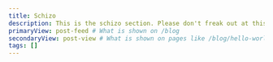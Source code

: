 ```yaml
---
title: Schizo
description: This is the schizo section. Please don't freak out at this lmfao.
primaryView: post-feed # What is shown on /blog
secondaryView: post-view # What is shown on pages like /blog/hello-world
tags: []
---
```



